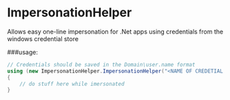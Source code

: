 # ImpersonationHelper
Allows easy one-line impersonation for .Net apps using credentials from the windows credential store

###usage:

```csharp
// Credentials should be saved in the Domain\user.name format
using (new ImpersonationHelper.ImpersonationHelper("<NAME OF CREDETIAL AS APPEARS IN WINDOWS CREDENTIAL STORE>"))
{
    // do stuff here while imersonated
}
```